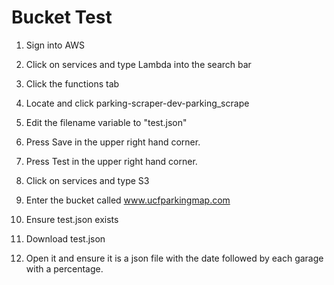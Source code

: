# Bucket Test

1) Sign into AWS

2) Click on services and type Lambda into the search bar

3) Click the functions tab

4) Locate and click parking-scraper-dev-parking_scrape

5) Edit the filename variable to "test.json"

6) Press Save in the upper right hand corner.

7) Press Test in the upper right hand corner.

8) Click on services and type S3

9) Enter the bucket called www.ucfparkingmap.com

10) Ensure test.json exists

11) Download test.json

12) Open it and ensure it is a json file with the date followed by each garage with a percentage.
